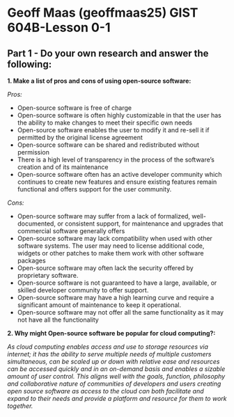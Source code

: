 # Geoff Maas (geoffmaas25) GIST 604B-Lesson 0-1

## Part 1 - Do your own research and answer the following: ##

**1. Make a list of pros and cons of using open-source software:**
   
   *Pros:*
   
   - Open-source software is free of charge
   - Open-source software is often highly customizable in that the user has the ability to make changes to meet their specific own needs
   - Open-source software enables the user to modify it and re-sell it if permitted by the original license agreement
   - Open-source software can be shared and redistributed without permission
   - There is a high level of transparency in the process of the software’s creation and of its maintenance
   - Open-source software often has an active developer community which continues to create new features and ensure existing features remain   functional and offers support for the user community.

   *Cons:*
   
   - Open-source software may suffer from a lack of formalized, well-documented, or consistent support, for maintenance and upgrades that commercial software generally offers
   - Open-source software may lack compatibility when used with other software systems.
The user may need to license additional code, widgets or other patches to make them work with other software packages
- Open-source software may often lack the security offered by proprietary software.
- Open-source software is not guaranteed to have a large, available, or skilled developer community to offer support.
- Open-source software may have a high learning curve and require a significant amount of maintenance to keep it operational.
- Open-source software may not offer all the same functionality as it may not have all the functionality

**2. Why might Open-source software be popular for cloud computing?:**
   
*As cloud computing enables access and use to storage resources via internet; it has the ability to serve multiple needs of multiple customers simultaneous, can be scaled up or down with relative ease and resources can be accessed quickly and in an on-demand basis and enables a sizable amount of user control. This aligns well with the goals, function, philosophy and collaborative nature of communities of developers and users creating open source software as access to the cloud can both facilitate and expand to their needs and provide a platform and resource for them to work together.*
